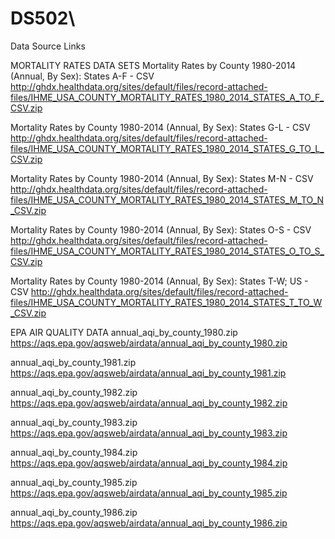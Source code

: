 # DS502\

Data Source Links

MORTALITY RATES DATA SETS
Mortality Rates by County 1980-2014 (Annual, By Sex): States A-F - CSV
http://ghdx.healthdata.org/sites/default/files/record-attached-files/IHME_USA_COUNTY_MORTALITY_RATES_1980_2014_STATES_A_TO_F_CSV.zip

Mortality Rates by County 1980-2014 (Annual, By Sex): States G-L - CSV
http://ghdx.healthdata.org/sites/default/files/record-attached-files/IHME_USA_COUNTY_MORTALITY_RATES_1980_2014_STATES_G_TO_L_CSV.zip

Mortality Rates by County 1980-2014 (Annual, By Sex): States M-N - CSV
http://ghdx.healthdata.org/sites/default/files/record-attached-files/IHME_USA_COUNTY_MORTALITY_RATES_1980_2014_STATES_M_TO_N_CSV.zip

Mortality Rates by County 1980-2014 (Annual, By Sex): States O-S - CSV
http://ghdx.healthdata.org/sites/default/files/record-attached-files/IHME_USA_COUNTY_MORTALITY_RATES_1980_2014_STATES_O_TO_S_CSV.zip

Mortality Rates by County 1980-2014 (Annual, By Sex): States T-W; US - CSV
http://ghdx.healthdata.org/sites/default/files/record-attached-files/IHME_USA_COUNTY_MORTALITY_RATES_1980_2014_STATES_T_TO_W_CSV.zip

EPA AIR QUALITY DATA
annual_aqi_by_county_1980.zip
https://aqs.epa.gov/aqsweb/airdata/annual_aqi_by_county_1980.zip

annual_aqi_by_county_1981.zip
https://aqs.epa.gov/aqsweb/airdata/annual_aqi_by_county_1981.zip

annual_aqi_by_county_1982.zip
https://aqs.epa.gov/aqsweb/airdata/annual_aqi_by_county_1982.zip

annual_aqi_by_county_1983.zip
https://aqs.epa.gov/aqsweb/airdata/annual_aqi_by_county_1983.zip

annual_aqi_by_county_1984.zip
https://aqs.epa.gov/aqsweb/airdata/annual_aqi_by_county_1984.zip

annual_aqi_by_county_1985.zip
https://aqs.epa.gov/aqsweb/airdata/annual_aqi_by_county_1985.zip

annual_aqi_by_county_1986.zip
https://aqs.epa.gov/aqsweb/airdata/annual_aqi_by_county_1986.zip





